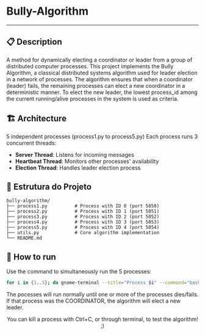 # Bully-Algorithm

---

## 📋 Description

A method for dynamically electing a coordinator or leader from a group of distributed computer processes.
This project implements the Bully Algorithm, a classical distributed systems algorithm used for leader election in a network of processes. The algorithm ensures that when a coordinator (leader) fails, the remaining processes can elect a new coordinator in a deterministic manner. To elect the new leader, the lowest process_id among the current running/alive processes in the system is used as criteria.

## 🏗️ Architecture

5 independent processes (process1.py to process5.py)
Each process runs 3 concurrent threads:

- **Server Thread**: Listens for incoming messages
- **Heartbeat Thread**: Monitors other processes' availability
- **Election Thread**: Handles leader election process

## 📐 Estrutura do Projeto

    bully-algorithm/
    ├── process1.py          # Process with ID 0 (port 5050)
    ├── process2.py          # Process with ID 1 (port 5051)
    ├── process3.py          # Process with ID 2 (port 5052)
    ├── process4.py          # Process with ID 3 (port 5053)
    ├── process5.py          # Process with ID 4 (port 5054)
    ├── utils.py             # Core algorithm implementation
    └── README.md

## 🚀 How to run

Use the command to simultaneously run the 5 processes:
```bash
for i in {1..5}; do gnome-terminal --title="Process $i" --command="bash -c 'python3 process$i.py --id $i; exec bash'": & done
```

The pocesses will run normally until one or more of the processes dies/fails. If that process was the COORDINATOR, the algorithm will elect a new leader.
<p align="center">You can kill a process with Ctrl+C, or through terminal, to test the algorithm! ;)</p>
 
